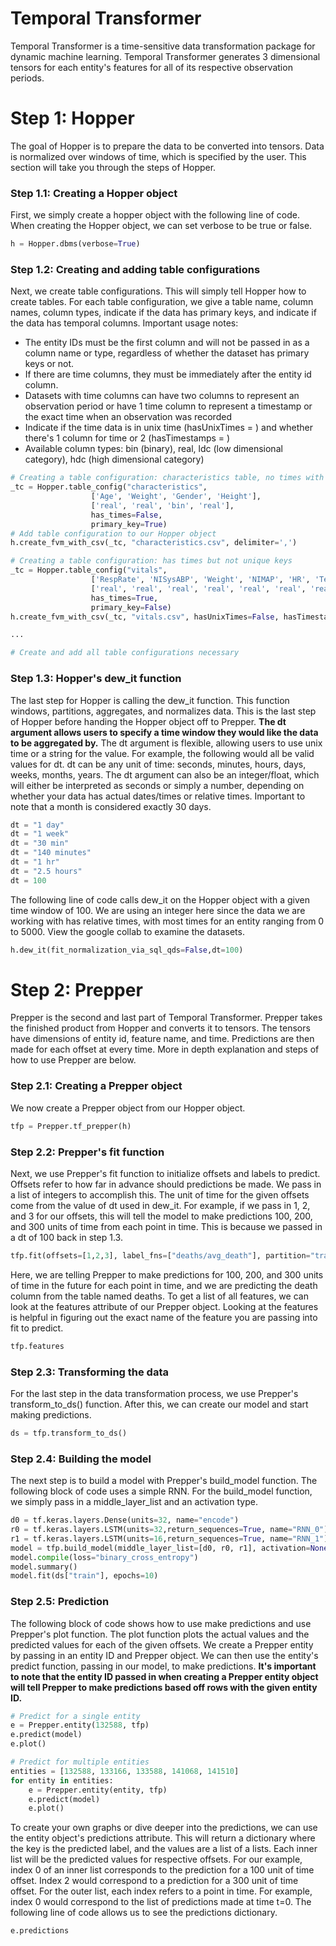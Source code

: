 # Temporal Transformer

Temporal Transformer is a time-sensitive data transformation package for dynamic machine learning. Temporal Transformer generates 3 dimensional tensors for each entity's features for all of its respective observation periods.

# Step 1: Hopper

The goal of Hopper is to prepare the data to be converted into tensors. Data is normalized over windows of time, which is specified by the user. This section will take you through the steps of Hopper.

### Step 1.1: Creating a Hopper object

First, we simply create a hopper object with the following line of code. When creating the Hopper object, we can set verbose to be true or false.
```python
h = Hopper.dbms(verbose=True)
```

### Step 1.2: Creating and adding table configurations

Next, we create table configurations. This will simply tell Hopper how to create tables. For each table configuration, we give a table name, column names, column types, indicate if the data has primary keys, and indicate if the data has temporal columns.
Important usage notes:
* The entity IDs must be the first column and will not be passed in as a column name or type, regardless of whether the dataset has primary keys or not.
* If there are time columns, they must be immediately after the entity id column.
* Datasets with time columns can have two columns to represent an observation period or have 1 time column to represent a timestamp or the exact time when an observation was recorded
* Indicate if the time data is in unix time (hasUnixTimes = ) and whether there's 1 column for time or 2 (hasTimestamps = )
* Available column types: bin (binary), real, ldc (low dimensional category), hdc (high dimensional category)

```python
# Creating a table configuration: characteristics table, no times with unique keys
_tc = Hopper.table_config("characteristics", 
                  ['Age', 'Weight', 'Gender', 'Height'], 
                  ['real', 'real', 'bin', 'real'],
                  has_times=False,
                  primary_key=True)
# Add table configuration to our Hopper object
h.create_fvm_with_csv(_tc, "characteristics.csv", delimiter=',')

# Creating a table configuration: has times but not unique keys
_tc = Hopper.table_config("vitals", 
                  ['RespRate', 'NISysABP', 'Weight', 'NIMAP', 'HR', 'Temp', 'MAP', 'DiasABP', 'NIDiasABP', 'SysABP'], 
                  ['real', 'real', 'real', 'real', 'real', 'real', 'real', 'real', 'real', 'real'],
                  has_times=True,
                  primary_key=False)
h.create_fvm_with_csv(_tc, "vitals.csv", hasUnixTimes=False, hasTimestamps=True, delimiter=',')

...

# Create and add all table configurations necessary

```

### Step 1.3: Hopper's dew_it function

The last step for Hopper is calling the dew_it function. This function windows, partitions, aggregates, and normalizes data. This is the last step of Hopper before handing the Hopper object off to Prepper. **The dt argument allows users to specify a time window they would like the data to be aggregated by.** The dt argument is flexible, allowing users to use unix time or a string for the value. For example, the following would all be valid values for dt. dt can be any unit of time: seconds, minutes, hours, days, weeks, months, years. The dt argument can also be an integer/float, which will either be interpreted as seconds or simply a number, depending on whether your data has actual dates/times or relative times. Important to note that a month is considered exactly 30 days.
```python
dt = "1 day"
dt = "1 week"
dt = "30 min"
dt = "140 minutes"
dt = "1 hr"
dt = "2.5 hours"
dt = 100
```
The following line of code calls dew_it on the Hopper object with a given time window of 100. We are using an integer here since the data we are working with has relative times, with most times for an entity ranging from 0 to 5000. View the google collab to examine the datasets.
```python
h.dew_it(fit_normalization_via_sql_qds=False,dt=100)
```

# Step 2: Prepper

Prepper is the second and last part of Temporal Transformer. Prepper takes the finished product from Hopper and converts it to tensors. The tensors have dimensions of entity id, feature name, and time. Predictions are then made for each offset at every time. More in depth explanation and steps of how to use Prepper are below.

### Step 2.1: Creating a Prepper object

We now create a Prepper object from our Hopper object.
```python
tfp = Prepper.tf_prepper(h)
```

### Step 2.2: Prepper's fit function

Next, we use Prepper's fit function to initialize offsets and labels to predict. Offsets refer to how far in advance should predictions be made. We pass in a list of integers to accomplish this. The unit of time for the given offsets come from the value of dt used in dew_it. For example, if we pass in 1, 2, and 3 for our offsets, this will tell the model to make predictions 100, 200, and 300 units of time from each point in time. This is because we passed in a dt of 100 back in step 1.3.
```python
tfp.fit(offsets=[1,2,3], label_fns=["deaths/avg_death"], partition="train")
```
Here, we are telling Prepper to make predictions for 100, 200, and 300 units of time in the future for each point in time, and we are predicting the death column from the table named deaths. To get a list of all features, we can look at the features attribute of our Prepper object. Looking at the features is helpful in figuring out the exact name of the feature you are passing into fit to predict.
```python
tfp.features
```

### Step 2.3: Transforming the data

For the last step in the data transformation process, we use Prepper's transform_to_ds() function. After this, we can create our model and start making predictions.
```python
ds = tfp.transform_to_ds()
```

### Step 2.4: Building the model

The next step is to build a model with Prepper's build_model function. The following block of code uses a simple RNN. For the build_model function, we simply pass in a middle_layer_list and an activation type.
```python
d0 = tf.keras.layers.Dense(units=32, name="encode")
r0 = tf.keras.layers.LSTM(units=32,return_sequences=True, name="RNN_0")
r1 = tf.keras.layers.LSTM(units=16,return_sequences=True, name="RNN_1")
model = tfp.build_model(middle_layer_list=[d0, r0, r1], activation=None)
model.compile(loss="binary_cross_entropy")
model.summary()
model.fit(ds["train"], epochs=10)
```

### Step 2.5: Prediction

The following block of code shows how to use make predictions and use Prepper's plot function. The plot function plots the actual values and the predicted values for each of the given offsets. We create a Prepper entity by passing in an entity ID and Prepper object. We can then use the entity's predict function, passing in our model, to make predictions. **It's important to note that the entity ID passed in when creating a Prepper entity object will tell Prepper to make predictions based off rows with the given entity ID.**

```python
# Predict for a single entity
e = Prepper.entity(132588, tfp)
e.predict(model)
e.plot()

# Predict for multiple entities
entities = [132588, 133166, 133588, 141068, 141510]
for entity in entities:
    e = Prepper.entity(entity, tfp)
    e.predict(model)
    e.plot()
```
To create your own graphs or dive deeper into the predictions, we can use the entity object's predictions attribute. This will return a dictionary where the key is the predicted label, and the values are a list of a lists. Each inner list will be the predicted values for respective offsets. For our example, index 0 of an inner list corresponds to the prediction for a 100 unit of time offset. Index 2 would correspond to a prediction for a 300 unit of time offset. For the outer list, each index refers to a point in time. For example, index 0 would correspond to the list of predictions made at time t=0. The following line of code allows us to see the predictions dictionary.
```python
e.predictions
```

